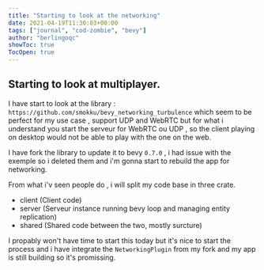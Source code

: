 ```yaml
---
title: "Starting to look at the networking"
date: 2021-04-19T11:30:03+00:00
tags: ["journal", "cod-zombie", "bevy"]
author: "berlingoqc"
showToc: true
TocOpen: true
---
```


## Starting to look at multiplayer.

I have start to look at the library : `https://github.com/smokku/bevy_networking_turbulence`
which seem to be perfect for my use case , support UDP and WebRTC but for what i understand
you start the serveur for WebRTC ou UDP , so the client playing on desktop would not be able
to play with the one on the web.

I have fork the library to update it to bevy `0.7.0` , i had issue with the exemple so
i deleted them and i'm gonna start to rebuild the app for networking.

From what i'v seen people do , i will split my code base in three crate.

* client (Client code)
* server (Serveur instance running bevy loop and managing entity replication)
* shared (Shared code between the two, mostly surcture)


I propably won't have time to start this today but it's nice to start the process
and i have integrate the `NetworkingPlugin` from my fork and my app is still building
so it's promissing.
